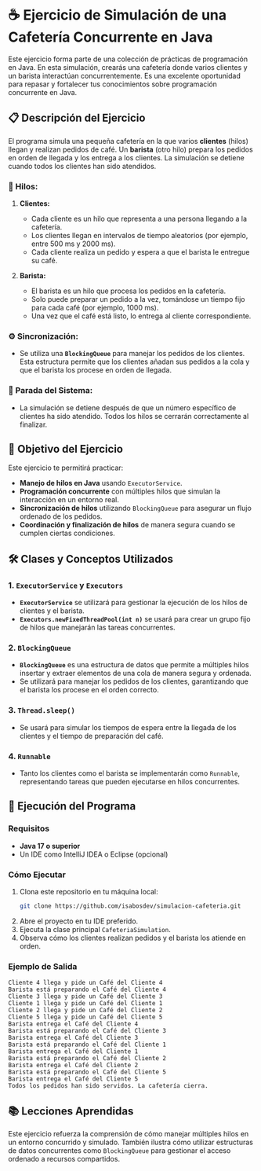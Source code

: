 # ☕ Ejercicio de Simulación de una Cafetería Concurrente en Java

Este ejercicio forma parte de una colección de prácticas de programación en Java. En esta simulación, crearás una cafetería donde varios clientes y un barista interactúan concurrentemente. Es una excelente oportunidad para repasar y fortalecer tus conocimientos sobre programación concurrente en Java.

## 📋 Descripción del Ejercicio

El programa simula una pequeña cafetería en la que varios **clientes** (hilos) llegan y realizan pedidos de café. Un **barista** (otro hilo) prepara los pedidos en orden de llegada y los entrega a los clientes. La simulación se detiene cuando todos los clientes han sido atendidos.

### 🧵 Hilos:

1. **Clientes:**
    - Cada cliente es un hilo que representa a una persona llegando a la cafetería.
    - Los clientes llegan en intervalos de tiempo aleatorios (por ejemplo, entre 500 ms y 2000 ms).
    - Cada cliente realiza un pedido y espera a que el barista le entregue su café.

2. **Barista:**
    - El barista es un hilo que procesa los pedidos en la cafetería.
    - Solo puede preparar un pedido a la vez, tomándose un tiempo fijo para cada café (por ejemplo, 1000 ms).
    - Una vez que el café está listo, lo entrega al cliente correspondiente.

### ⚙️ Sincronización:

- Se utiliza una **`BlockingQueue`** para manejar los pedidos de los clientes. Esta estructura permite que los clientes añadan sus pedidos a la cola y que el barista los procese en orden de llegada.

### 🚪 Parada del Sistema:

- La simulación se detiene después de que un número específico de clientes ha sido atendido. Todos los hilos se cerrarán correctamente al finalizar.

## 🎯 Objetivo del Ejercicio

Este ejercicio te permitirá practicar:

- **Manejo de hilos en Java** usando `ExecutorService`.
- **Programación concurrente** con múltiples hilos que simulan la interacción en un entorno real.
- **Sincronización de hilos** utilizando `BlockingQueue` para asegurar un flujo ordenado de los pedidos.
- **Coordinación y finalización de hilos** de manera segura cuando se cumplen ciertas condiciones.

## 🛠️ Clases y Conceptos Utilizados

### 1. `ExecutorService` y `Executors`
- **`ExecutorService`** se utilizará para gestionar la ejecución de los hilos de clientes y el barista.
- **`Executors.newFixedThreadPool(int n)`** se usará para crear un grupo fijo de hilos que manejarán las tareas concurrentes.

### 2. `BlockingQueue`
- **`BlockingQueue`** es una estructura de datos que permite a múltiples hilos insertar y extraer elementos de una cola de manera segura y ordenada.
- Se utilizará para manejar los pedidos de los clientes, garantizando que el barista los procese en el orden correcto.

### 3. `Thread.sleep()`
- Se usará para simular los tiempos de espera entre la llegada de los clientes y el tiempo de preparación del café.

### 4. `Runnable`
- Tanto los clientes como el barista se implementarán como `Runnable`, representando tareas que pueden ejecutarse en hilos concurrentes.

## 🚀 Ejecución del Programa

### Requisitos
- **Java 17 o superior**
- Un IDE como IntelliJ IDEA o Eclipse (opcional)

### Cómo Ejecutar

1. Clona este repositorio en tu máquina local:
   ```bash
   git clone https://github.com/isabosdev/simulacion-cafeteria.git
   ```
2. Abre el proyecto en tu IDE preferido.
3. Ejecuta la clase principal `CafeteriaSimulation`.
4. Observa cómo los clientes realizan pedidos y el barista los atiende en orden.

### Ejemplo de Salida

```plaintext
Cliente 4 llega y pide un Café del Cliente 4
Barista está preparando el Café del Cliente 4
Cliente 3 llega y pide un Café del Cliente 3
Cliente 1 llega y pide un Café del Cliente 1
Cliente 2 llega y pide un Café del Cliente 2
Cliente 5 llega y pide un Café del Cliente 5
Barista entrega el Café del Cliente 4
Barista está preparando el Café del Cliente 3
Barista entrega el Café del Cliente 3
Barista está preparando el Café del Cliente 1
Barista entrega el Café del Cliente 1
Barista está preparando el Café del Cliente 2
Barista entrega el Café del Cliente 2
Barista está preparando el Café del Cliente 5
Barista entrega el Café del Cliente 5
Todos los pedidos han sido servidos. La cafetería cierra.
```

## 📚 Lecciones Aprendidas

Este ejercicio refuerza la comprensión de cómo manejar múltiples hilos en un entorno concurrido y simulado. También ilustra cómo utilizar estructuras de datos concurrentes como `BlockingQueue` para gestionar el acceso ordenado a recursos compartidos.

